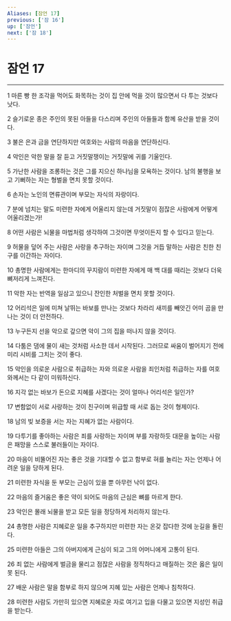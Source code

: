 ```yaml
---
Aliases: [잠언 17]
previous: ['잠 16']
up: ['잠언']
next: ['잠 18']
---
```

# 잠언 17

***


1 마른 빵 한 조각을 먹어도 화목하는 것이 집 안에 먹을 것이 많으면서 다 투는 것보다 낫다. 

2 슬기로운 종은 주인의 못된 아들을 다스리며 주인의 아들들과 함께 유산을 받을 것이다. 

3 불은 은과 금을 연단하지만 여호와는 사람의 마음을 연단하신다. 

4 악인은 악한 말을 잘 듣고 거짓말쟁이는 거짓말에 귀를 기울인다. 

5 가난한 사람을 조롱하는 것은 그를 지으신 하나님을 모욕하는 것이다. 남의 불행을 보고 기뻐하는 자는 형벌을 면치 못할 것이다. 

6 손자는 노인의 면류관이며 부모는 자식의 자랑이다. 

7 분에 넘치는 말도 미련한 자에게 어울리지 않는데 거짓말이 점잖은 사람에게 어떻게 어울리겠는가! 

8 어떤 사람은 뇌물을 마법처럼 생각하여 그것이면 무엇이든지 할 수 있다고 믿는다. 

9 허물을 덮어 주는 사람은 사랑을 추구하는 자이며 그것을 거듭 말하는 사람은 친한 친구를 이간하는 자이다. 

10 총명한 사람에게는 한마디의 꾸지람이 미련한 자에게 매 백 대를 때리는 것보다 더욱 뼈저리게 느껴진다. 

11 악한 자는 반역을 일삼고 있으니 잔인한 처벌을 면치 못할 것이다. 

12 어리석은 일에 미쳐 날뛰는 바보를 만나는 것보다 차라리 새끼를 빼앗긴 어미 곰을 만나는 것이 더 안전하다. 

13 누구든지 선을 악으로 갚으면 악이 그의 집을 떠나지 않을 것이다. 

14 다툼은 댐에 물이 새는 것처럼 사소한 데서 시작된다. 그러므로 싸움이 벌어지기 전에 미리 시비를 그치는 것이 좋다. 

15 악인을 의로운 사람으로 취급하는 자와 의로운 사람을 죄인처럼 취급하는 자를 여호와께서는 다 같이 미워하신다. 

16 지각 없는 바보가 돈으로 지혜를 사겠다는 것이 얼마나 어리석은 일인가? 

17 변함없이 서로 사랑하는 것이 친구이며 위급할 때 서로 돕는 것이 형제이다. 

18 남의 빚 보증을 서는 자는 지혜가 없는 사람이다. 

19 다투기를 좋아하는 사람은 죄를 사랑하는 자이며 부를 자랑하듯 대문을 높이는 사람은 패망을 스스로 불러들이는 자이다. 

20 마음이 비뚤어진 자는 좋은 것을 기대할 수 없고 함부로 혀를 놀리는 자는 언제나 어려운 일을 당하게 된다. 

21 미련한 자식을 둔 부모는 근심이 있을 뿐 아무런 낙이 없다. 

22 마음의 즐거움은 좋은 약이 되어도 마음의 근심은 뼈를 마르게 한다. 

23 악인은 몰래 뇌물을 받고 모든 일을 정당하게 처리하지 않는다. 

24 총명한 사람은 지혜로운 일을 추구하지만 미련한 자는 온갖 잡다한 것에 눈길을 돌린다. 

25 미련한 아들은 그의 아버지에게 근심이 되고 그의 어머니에게 고통이 된다. 

26 죄 없는 사람에게 벌금을 물리고 점잖은 사람을 정직하다고 매질하는 것은 옳은 일이 못 된다. 

27 배운 사람은 말을 함부로 하지 않으며 지혜 있는 사람은 언제나 침착하다. 

28 미련한 사람도 가만히 있으면 지혜로운 자로 여기고 입을 다물고 있으면 지성인 취급을 받는다.

